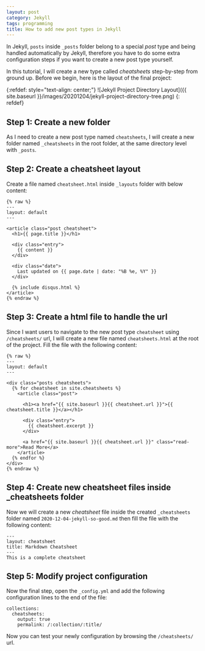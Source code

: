 ```yaml
---
layout: post
category: Jekyll
tags: programming
title: How to add new post types in Jekyll
---
```


In Jekyll, `posts` inside `_posts` folder belong to a special *post* type and being handled automatically by Jekyll, therefore you have to do some extra configuration steps if you want to create a new post type yourself.  

In this tutorial, I will create a new type called *cheatsheets* step-by-step from ground up. Before we begin, here is the layout of the final project:  

{:refdef: style="text-align: center;"}
![Jekyll Project Directory Layout]({{ site.baseurl }}/images/20201204/jekyll-project-directory-tree.png)
{: refdef}

## Step 1: Create a new folder
As I need to create a new post type named `cheatsheets`, I will create a new folder named `_cheatsheets` in the root folder, at the same directory level with `_posts`.

## Step 2: Create a cheatsheet layout
Create a file named `cheatsheet.html` inside `_layouts` folder with below content:  

```
{% raw %}
---
layout: default
---

<article class="post cheatsheet">
  <h1>{{ page.title }}</h1>

  <div class="entry">
    {{ content }}
  </div>

  <div class="date">
    Last updated on {{ page.date | date: "%B %e, %Y" }}
  </div>

  {% include disqus.html %}
</article>
{% endraw %}
```

## Step 3: Create a html file to handle the url
Since I want users to navigate to the new post type `cheatsheet` using `/cheatsheets/` url, I will create a new file named `cheatsheets.html` at the root of the project. Fill the file with the following content:  

```
{% raw %}
---
layout: default
---

<div class="posts cheatsheets">
  {% for cheatsheet in site.cheatsheets %}
    <article class="post">

      <h1><a href="{{ site.baseurl }}{{ cheatsheet.url }}">{{ cheatsheet.title }}</a></h1>

      <div class="entry">
        {{ cheatsheet.excerpt }}
      </div>

      <a href="{{ site.baseurl }}{{ cheatsheet.url }}" class="read-more">Read More</a>
    </article>
  {% endfor %}
</div>
{% endraw %}
```

## Step 4: Create new cheatsheet files inside _cheatsheets folder
Now we will create a new *cheatsheet* file inside the created `_cheatsheets` folder named `2020-12-04-jekyll-so-good.md` then fill the file with the following content:

```
---
layout: cheatsheet
title: Markdown Cheatsheet
---
This is a complete cheatsheet
```

## Step 5: Modify project configuration
Now the final step, open the `_config.yml` and add the following configuration lines to the end of the file:  

```
collections:
  cheatsheets:
    output: true
    permalink: /:collection/:title/
```

Now you can test your newly configuration by browsing the `/cheatsheets/` url.